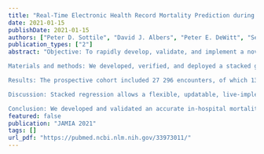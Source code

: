 ```yaml
---
title: "Real-Time Electronic Health Record Mortality Prediction during the COVID-19 Pandemic: A Prospective Cohort Study"
date: 2021-01-15
publishDate: 2021-01-15
authors: ["Peter D. Sottile", "David J. Albers", "Peter E. DeWitt", "Seth Russell", "J N Stroh", "David P. Kao", "Bonnie Adrian", "Matthew E. Levine", "Ryan Mooney", "Lenny Larchick", "Jean S. Kutner", "Matthew K. Wynia", "Jeffrey J. Glasheen", "Tellen D. Bennett"]
publication_types: ["2"]
abstract: "Objective: To rapidly develop, validate, and implement a novel real-time mortality score for the COVID-19 pandemic that improves upon sequential organ failure assessment (SOFA) for decision support for a Crisis Standards of Care team.

Materials and methods: We developed, verified, and deployed a stacked generalization model to predict mortality using data available in the electronic health record (EHR) by combining 5 previously validated scores and additional novel variables reported to be associated with COVID-19-specific mortality. We verified the model with prospectively collected data from 12 hospitals in Colorado between March 2020 and July 2020. We compared the area under the receiver operator curve (AUROC) for the new model to the SOFA score and the Charlson Comorbidity Index.

Results: The prospective cohort included 27 296 encounters, of which 1358 (5.0%) were positive for SARS-CoV-2, 4494 (16.5%) required intensive care unit care, 1480 (5.4%) required mechanical ventilation, and 717 (2.6%) ended in death. The Charlson Comorbidity Index and SOFA scores predicted mortality with an AUROC of 0.72 and 0.90, respectively. Our novel score predicted mortality with AUROC 0.94. In the subset of patients with COVID-19, the stacked model predicted mortality with AUROC 0.90, whereas SOFA had AUROC of 0.85.

Discussion: Stacked regression allows a flexible, updatable, live-implementable, ethically defensible predictive analytics tool for decision support that begins with validated models and includes only novel information that improves prediction.

Conclusion: We developed and validated an accurate in-hospital mortality prediction score in a live EHR for automatic and continuous calculation using a novel model that improved upon SOFA."
featured: false
publication: "JAMIA 2021"
tags: []
url_pdf: "https://pubmed.ncbi.nlm.nih.gov/33973011/"
---
```

